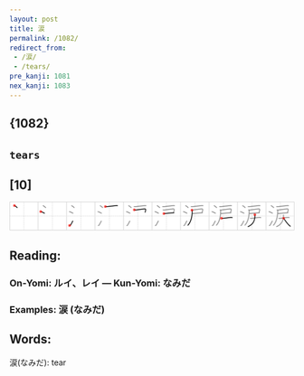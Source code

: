 ```yaml
---
layout: post
title: 涙
permalink: /1082/
redirect_from:
 - /涙/
 - /tears/
pre_kanji: 1081
nex_kanji: 1083
---
```


## {1082}

## `tears`

## [10]

<div class="stroke"><img src="../images/E6B699.png" /></div>

## Reading:

### On-Yomi: ルイ、レイ &mdash; Kun-Yomi: なみだ

### Examples: 涙 (なみだ)

## Words:

涙(なみだ): tear
